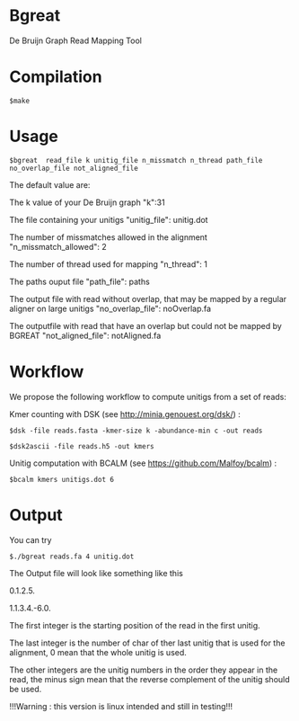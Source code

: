 Bgreat
=====
De Bruijn Graph Read Mapping Tool

Compilation
====
	$make

Usage
====
	$bgreat  read_file k unitig_file n_missmatch n_thread path_file no_overlap_file not_aligned_file

The default value are:
 

The k value of your De Bruijn graph
"k":31
 

The file containing your unitigs
"unitig_file": unitig.dot
 

The number of missmatches allowed in the alignment
"n_missmatch_allowed": 2
 

The number of thread used for mapping
"n_thread": 1
 

The paths ouput file 
"path_file": paths
 

The output file with read without overlap, that may be mapped by a regular aligner on large unitigs
"no_overlap_file": noOverlap.fa
 

The outputfile with read that have an overlap but could not be mapped by BGREAT
"not_aligned_file": notAligned.fa


Workflow
====


We propose the following workflow to compute unitigs from a set of reads:


Kmer counting with DSK (see http://minia.genouest.org/dsk/) :

	$dsk -file reads.fasta -kmer-size k -abundance-min c -out reads

	$dsk2ascii -file reads.h5 -out kmers


Unitig computation with BCALM (see https://github.com/Malfoy/bcalm) :

	$bcalm kmers unitigs.dot 6

Output
====
You can try

	$./bgreat reads.fa 4 unitig.dot

The Output file will look like something like this

0.1.2.5.

1.1.3.4.-6.0.

The first integer is the starting position of the read in the first unitig.

The last integer is the number of char of ther last unitig that is used for the alignment, 0 mean that the whole unitig is used.

The other integers are the unitig numbers in the order they appear in the read, the minus sign mean that the reverse complement of the unitig should be used.




!!!Warning : this version is linux intended and still in testing!!!
